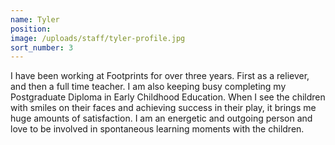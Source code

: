 ```yaml
---
name: Tyler
position:
image: /uploads/staff/tyler-profile.jpg
sort_number: 3
---
```


I have been working at Footprints for over three years. First as a reliever, and then a full time teacher. I am also keeping busy completing my Postgraduate Diploma in Early Childhood Education. When I see the children with smiles on their faces and achieving success in their play, it brings me huge amounts of satisfaction. I am an energetic and outgoing person and love to be involved in spontaneous learning moments with the children.